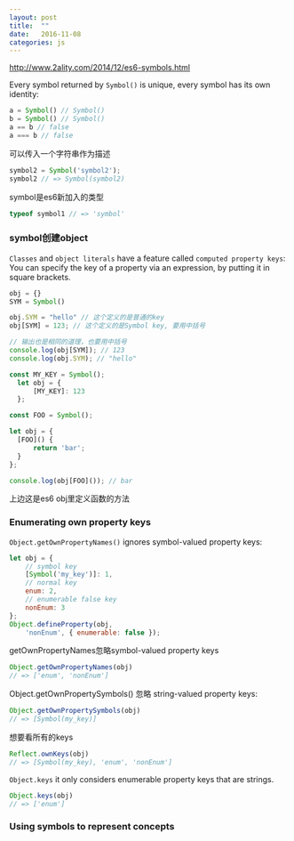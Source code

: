 ```yaml
---
layout: post
title:  ""
date:   2016-11-08
categories: js
---
```


http://www.2ality.com/2014/12/es6-symbols.html

Every symbol returned by `Symbol()` is unique, every symbol has its own identity:

```js
a = Symbol() // Symbol()
b = Symbol() // Symbol()
a == b // false
a === b // false
```

可以传入一个字符串作为描述

```js
symbol2 = Symbol('symbol2');
symbol2 // => Symbol(symbol2)
```

symbol是es6新加入的类型

```js
typeof symbol1 // => 'symbol'
```

### symbol创建object

`Classes` and `object literals` have a feature called `computed property keys`: You can specify the key of a property via an expression, by putting it in square brackets.

```js
obj = {}
SYM = Symbol()

obj.SYM = "hello" // 这个定义的是普通的key
obj[SYM] = 123; // 这个定义的是Symbol key, 要用中括号

// 输出也是相同的道理，也要用中括号
console.log(obj[SYM]); // 123
console.log(obj.SYM); // "hello"
```

```js
const MY_KEY = Symbol();
  let obj = {
      [MY_KEY]: 123
  };
```

```js
const FOO = Symbol();

let obj = {
  [FOO]() {
      return 'bar';
  }
};

console.log(obj[FOO]()); // bar
```

上边这是es6 obj里定义函数的方法


### Enumerating own property keys

`Object.getOwnPropertyNames()` ignores symbol-valued property keys:

```js
let obj = {
    // symbol key
    [Symbol('my_key')]: 1,
    // normal key
    enum: 2,
    // enumerable false key
    nonEnum: 3
};
Object.defineProperty(obj,
    'nonEnum', { enumerable: false });
```

getOwnPropertyNames忽略symbol-valued property keys

```js
Object.getOwnPropertyNames(obj)
// => ['enum', 'nonEnum']
```

Object.getOwnPropertySymbols() 忽略 string-valued property keys:

```js
Object.getOwnPropertySymbols(obj)
// => [Symbol(my_key)]
```

想要看所有的keys

```js
Reflect.ownKeys(obj)
// => [Symbol(my_key), 'enum', 'nonEnum']
```

`Object.keys` it only considers enumerable property keys that are strings.

```js
Object.keys(obj)
// => ['enum']
```

### Using symbols to represent concepts


